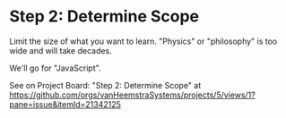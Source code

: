 # Step 2: Determine Scope

Limit the size of what you want to learn. "Physics" or "philosophy" is too wide and will take decades.

We'll go for "JavaScript".

See on Project Board: "Step 2: Determine Scope" at https://github.com/orgs/vanHeemstraSystems/projects/5/views/1?pane=issue&itemId=21342125
